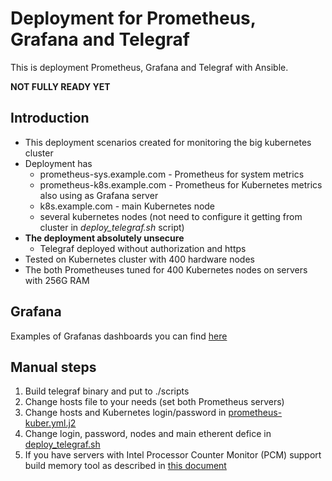 # Deployment for Prometheus, Grafana and Telegraf
This is deployment Prometheus, Grafana and Telegraf with Ansible.

**NOT FULLY READY YET**


## Introduction
* This deployment scenarios created for monitoring the big kubernetes
cluster
* Deployment has
  * prometheus-sys.example.com - Prometheus for system metrics
  * prometheus-k8s.example.com - Prometheus for Kubernetes metrics also
  using as Grafana server
  * k8s.example.com - main Kubernetes node
  * several kubernetes nodes (not need to configure it getting from
  cluster in _deploy_telegraf.sh_ script)
* **The deployment absolutely unsecure**
  * Telegraf deployed without authorization and https
* Tested on Kubernetes cluster with 400 hardware nodes
* The both Prometheuses tuned for 400 Kubernetes nodes on servers with
256G RAM


## Grafana
Examples of Grafanas dashboards you can find [here](https://grafana.com/sergeygalkin)


## Manual steps
1. Build telegraf binary and put to ./scripts
1. Change hosts file to your needs (set both Prometheus servers)
1. Change hosts and Kubernetes login/password in
[prometheus-kuber.yml.j2](./prometheus/prometheus-kuber.yml.j2)
1. Change login, password, nodes and main etherent defice in
[deploy_telegraf.sh](./deploy_telegraf.sh)
1. If you have servers with Intel Processor Counter Monitor (PCM) support
build memory tool as described in
[this document](./scripts/intel_pcm_mem/HOWTO_BUILD.md)
